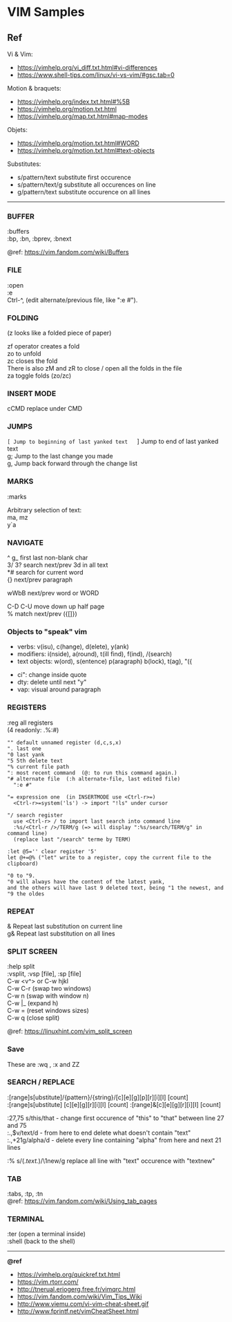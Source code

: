 VIM Samples
===========

Ref
---
Vi & Vim:  
- https://vimhelp.org/vi_diff.txt.html#vi-differences   
- https://www.shell-tips.com/linux/vi-vs-vim/#gsc.tab=0   

Motion & braquets:  
- https://vimhelp.org/index.txt.html#%5B  
- https://vimhelp.org/motion.txt.html  
- https://vimhelp.org/map.txt.html#map-modes

Objets:  
- https://vimhelp.org/motion.txt.html#WORD
- https://vimhelp.org/motion.txt.html#text-objects

Substitutes:
- s/pattern/text   substitute first occurence  
- s/pattern/text/g substitute all occurences on line
- g/pattern/text   substitute occurence on all lines
---

### BUFFER 

:buffers  
:bp, :bn, :bprev, :bnext

@ref: https://vim.fandom.com/wiki/Buffers

### FILE

:open <file>  
:e  
Ctrl-^, (edit alternate/previous file, like ":e #").  

### FOLDING
(z looks like a folded piece of paper)  

zf operator creates a fold   
zo to unfold  
zc closes the fold  
There is also zM and zR to close / open all the folds in the file  
za toggle folds (zo/zc)  
  
### INSERT MODE

cCMD replace under CMD  

### JUMPS

`[ Jump to beginning of last yanked text  
`] Jump to end of last yanked text  
g; Jump to the last change you made  
g, Jump back forward through the change list  
  
### MARKS 

:marks

Arbitrary selection of text:  
ma, mz  
y`a  

### NAVIGATE

^ g_ first last non-blank char  
3/ 3? search next/prev 3d in all text  
*#  search for current word  
{} next/prev paragraph  
 
wWbB next/prev word or WORD  
  
C-D C-U move down up half page  
% match next/prev ({[]})  


### Objects to "speak" vim 

- verbs: v(isu), c(hange), d(elete), y(ank)
- modifiers: i(nside), a(round), t(ill find), f(ind), /(search)
- text objects: w(ord), s(entence) p(aragraph) b(lock), t(ag), "({
  
* ci": change inside quote
* dty: delete until next "y"
* vap: visual around paragraph


### REGISTERS 

:reg  all registers   
(4 readonly: .%:#) 

```
"" default unnamed register (d,c,s,x)  
". last one  
"0 last yank  
"5 5th delete text    
"% current file path    
": most recent command  (@: to run this command again.)    
"# alternate file  (:h alternate-file, last edited file)  
  ":e #"

"= expression one  (in INSERTMODE use <Ctrl-r>=) 
  <Ctrl-r>=system('ls') -> import "!ls" under cursor

"/ search register
  use <Ctrl-r> / to import last search into command line
  :%s/<Ctrl-r />/TERM/g (=> will display ":%s/search/TERM/g" in command line)
  (replace last "/search" terme by TERM)

:let @5='' clear register '5'   
let @+=@% ("let" write to a register, copy the current file to the clipboard) 

"0 to "9.
"0 will always have the content of the latest yank, 
and the others will have last 9 deleted text, being "1 the newest, and "9 the oldes
```

### REPEAT

& Repeat last substitution on current line  
g& Repeat last substitution on all lines  

### SPLIT SCREEN

:help split  
:vsplit, :vsp [file], :sp [file]  
C-w <v^> or C-w hjkl  
C-w C-r (swap two windows)  
C-w n (swap with window n)  
C-w |_ (expand h)  
C-w = (reset windows sizes)  
C-w q (close split)  
  
@ref: https://linuxhint.com/vim_split_screen  

### Save

These are :wq <cr>, :x <cr> and ZZ
  
### SEARCH / REPLACE 

:[range]s[ubstitute]/{pattern}/{string}/[c][e][g][p][r][i][I] [count]  
:[range]s[ubstitute] [c][e][g][r][i][I] [count] :[range]&[c][e][g][r][i][I] [count]  
  
:27,75 s/this/that  -  change first occurence of "this" to "that" between line 27 and 75  
:.,$v/text/d  -  from here to end delete what doesn't contain "text"  
:.,+21g/alpha/d  -  delete every line containing "alpha" from here and next 21 lines  
  
:% s/\(.*text.*\)/\1new/g  replace all line with "text" occurence with "textnew"  

### TAB

:tabs, :tp, :tn  
@ref: https://vim.fandom.com/wiki/Using_tab_pages  

### TERMINAL 

:ter (open a terminal inside)  
:shell (back to the shell)
 
---
**@ref**
* https://vimhelp.org/quickref.txt.html
* https://vim.rtorr.com/
* http://tnerual.eriogerg.free.fr/vimqrc.html
* https://vim.fandom.com/wiki/Vim_Tips_Wiki
* http://www.viemu.com/vi-vim-cheat-sheet.gif
* http://www.fprintf.net/vimCheatSheet.html
